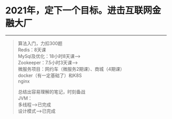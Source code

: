# <i class="fa fa-hand-o-right"></i>  2021年，定下一个目标。进击互联网金融大厂
--- 
> 算法入门，力扣300题   
> Redis：8天课    
> MySql及优化：18小时8天课-->     
> Zookeeper：7.5小时3天课-->    
> 微服务项目：网约车（微服务2期课）、商城（4期课）   
> docker（有一定基础了）和K8S   
> nginx      
> 
> 总结出容易理解的笔记，时刻备战    
> JVM：   
> 多线程-->已完成    
> 设计模式-->已完成    



    
